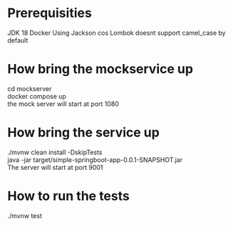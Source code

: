 # Prerequisities
JDK 18
Docker
Using Jackson cos Lombok doesnt support camel_case by default

# How bring the mockservice up
cd mockserver  
docker compose up  
the mock server will start at port 1080

# How bring the service up
./mvnw clean install -DskipTests  
java -jar target/simple-springboot-app-0.0.1-SNAPSHOT.jar  
The server will start at port 9001

# How to run the tests
./mvnw test  
